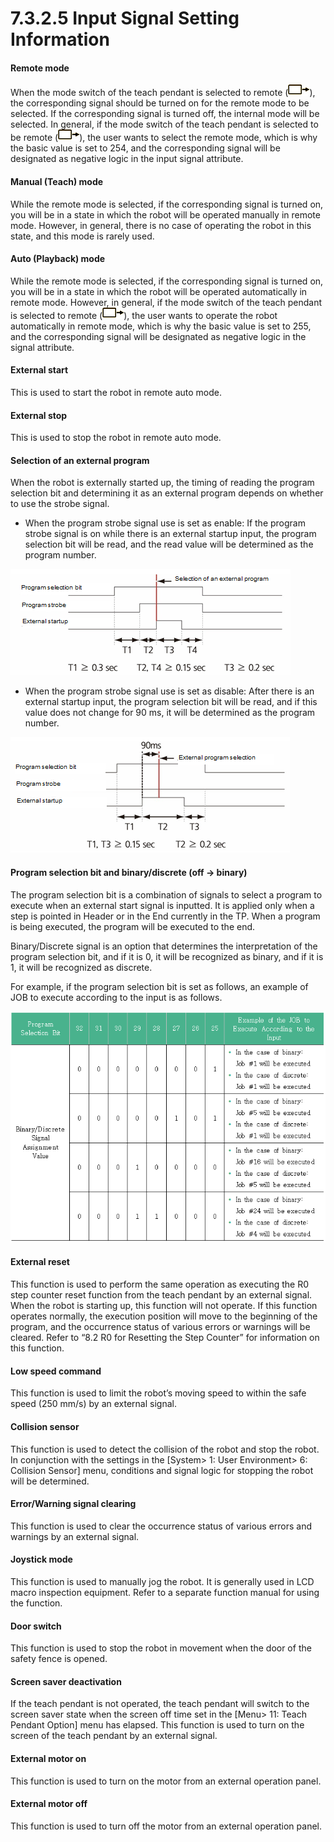 # 7.3.2.5 Input Signal Setting Information

#### Remote mode

When the mode switch of the teach pendant is selected to remote \(![](../../../.gitbook/assets/sb-remote.png)\), the corresponding signal should be turned on for the remote mode to be selected. If the corresponding signal is turned off, the internal mode will be selected. In general, if the mode switch of the teach pendant is selected to be remote \(![](../../../.gitbook/assets/sb-remote.png)\), the user wants to select the remote mode, which is why the basic value is set to 254, and the corresponding signal will be designated as negative logic in the input signal attribute.



#### Manual \(Teach\) mode

While the remote mode is selected, if the corresponding signal is turned on, you will be in a state in which the robot will be operated manually in remote mode. However, in general, there is no case of operating the robot in this state, and this mode is rarely used. 



#### Auto \(Playback\) mode 

While the remote mode is selected, if the corresponding signal is turned on, you will be in a state in which the robot will be operated automatically in remote mode. However, in general, if the mode switch of the teach pendant is selected to remote \(![](../../../.gitbook/assets/sb-remote.png)\), the user wants to operate the robot automatically in remote mode, which is why the basic value is set to 255, and the corresponding signal will be designated as negative logic in the signal attribute.



#### External start

This is used to start the robot in remote auto mode.



#### External stop 

This is used to stop the robot in remote auto mode.



#### Selection of an external program 

When the robot is externally started up, the timing of reading the program selection bit and determining it as an external program depends on whether to use the strobe signal.

* When the program strobe signal use is set as enable: If the program strobe signal is on while there is an external startup input, the program selection bit will be read, and the read value will be determined as the program number.

![Figure 51 Diagram of the Selection of an External Program When the Program Strobe Signal is Set as &amp;lt;Enable&amp;gt;](../../../.gitbook/assets/image%20%28431%29.png)

* When the program strobe signal use is set as disable: After there is an external startup input, the program selection bit will be read, and if this value does not change for 90 ms, it will be determined as the program number.

![](../../../.gitbook/assets/image%20%28455%29.png)

#### 

#### Program selection bit and binary/discrete \(off → binary\)

The program selection bit is a combination of signals to select a program to execute when an external start signal is inputted. It is applied only when a step is pointed in Header or in the End currently in the TP. When a program is being executed, the program will be executed to the end.

Binary/Discrete signal is an option that determines the interpretation of the program selection bit, and if it is 0, it will be recognized as binary, and if it is 1, it will be recognized as discrete.

For example, if the program selection bit is set as follows, an example of JOB to execute according to the input is as follows.

![](../../../.gitbook/assets/image%20%28429%29.png)

#### 

#### External reset

This function is used to perform the same operation as executing the R0 step counter reset function from the teach pendant by an external signal. When the robot is starting up, this function will not operate. If this function operates normally, the execution position will move to the beginning of the program, and the occurrence status of various errors or warnings will be cleared. Refer to “8.2 R0 for Resetting the Step Counter” for information on this function.

#### 

#### Low speed command

This function is used to limit the robot’s moving speed to within the safe speed \(250 mm/s\) by an external signal.



#### Collision sensor

This function is used to detect the collision of the robot and stop the robot. In conjunction with the settings in the \[System&gt; 1: User Environment&gt; 6: Collision Sensor\] menu, conditions and signal logic for stopping the robot will be determined.



#### Error/Warning signal clearing

This function is used to clear the occurrence status of various errors and warnings by an external signal. 

#### 

#### Joystick mode

This function is used to manually jog the robot. It is generally used in LCD macro inspection equipment. Refer to a separate function manual for using the function.



#### Door switch

This function is used to stop the robot in movement when the door of the safety fence is opened.



#### Screen saver deactivation

If the teach pendant is not operated, the teach pendant will switch to the screen saver state when the screen off time set in the \[Menu&gt; 11: Teach Pendant Option\] menu has elapsed. This function is used to turn on the screen of the teach pendant by an external signal.



#### External motor on

This function is used to turn on the motor from an external operation panel.



#### External motor off

This function is used to turn off the motor from an external operation panel.

